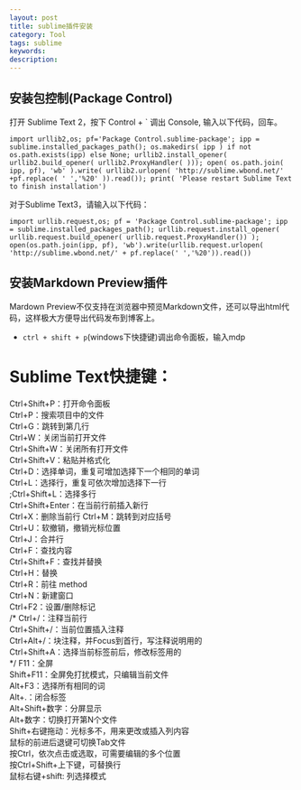 ```yaml
---
layout: post
title: sublime插件安装
category: Tool
tags: sublime
keywords: 
description: 
---
```



## 安装包控制(Package Control)


打开 Sublime Text 2，按下 Control + ` 调出 Console, 输入以下代码，回车。

    import urllib2,os; pf='Package Control.sublime-package'; ipp = sublime.installed_packages_path(); os.makedirs( ipp ) if not os.path.exists(ipp) else None; urllib2.install_opener( urllib2.build_opener( urllib2.ProxyHandler( ))); open( os.path.join( ipp, pf), 'wb' ).write( urllib2.urlopen( 'http://sublime.wbond.net/' +pf.replace( ' ','%20' )).read()); print( 'Please restart Sublime Text to finish installation')

对于Sublime Text3，请输入以下代码：

    import urllib.request,os; pf = 'Package Control.sublime-package'; ipp = sublime.installed_packages_path(); urllib.request.install_opener( urllib.request.build_opener( urllib.request.ProxyHandler()) ); open(os.path.join(ipp, pf), 'wb').write(urllib.request.urlopen( 'http://sublime.wbond.net/' + pf.replace(' ','%20')).read())


## 安装Markdown Preview插件
Mardown Preview不仅支持在浏览器中预览Markdown文件，还可以导出html代码，这样极大方便导出代码发布到博客上。

* `ctrl + shift + p`(windows下快捷键)调出命令面板，输入mdp
    
# Sublime Text快捷键：

Ctrl+Shift+P：打开命令面板  
Ctrl+P：搜索项目中的文件  
Ctrl+G：跳转到第几行  
Ctrl+W：关闭当前打开文件  
Ctrl+Shift+W：关闭所有打开文件  
Ctrl+Shift+V：粘贴并格式化  
Ctrl+D：选择单词，重复可增加选择下一个相同的单词  
Ctrl+L：选择行，重复可依次增加选择下一行  
;Ctrl+Shift+L：选择多行  
Ctrl+Shift+Enter：在当前行前插入新行  
Ctrl+X：删除当前行 
Ctrl+M：跳转到对应括号  
Ctrl+U：软撤销，撤销光标位置  
Ctrl+J：合并行  
Ctrl+F：查找内容  
Ctrl+Shift+F：查找并替换  
Ctrl+H：替换  
Ctrl+R：前往 method  
Ctrl+N：新建窗口  
Ctrl+F2：设置/删除标记  
/*
Ctrl+/：注释当前行  
Ctrl+Shift+/：当前位置插入注释  
Ctrl+Alt+/：块注释，并Focus到首行，写注释说明用的  
Ctrl+Shift+A：选择当前标签前后，修改标签用的  
*/
F11：全屏  
Shift+F11：全屏免打扰模式，只编辑当前文件  
Alt+F3：选择所有相同的词  
Alt+.：闭合标签  
Alt+Shift+数字：分屏显示  
Alt+数字：切换打开第N个文件  
Shift+右键拖动：光标多不，用来更改或插入列内容  
鼠标的前进后退键可切换Tab文件  
按Ctrl，依次点击或选取，可需要编辑的多个位置  
按Ctrl+Shift+上下键，可替换行  
鼠标右键+shift: 列选择模式
